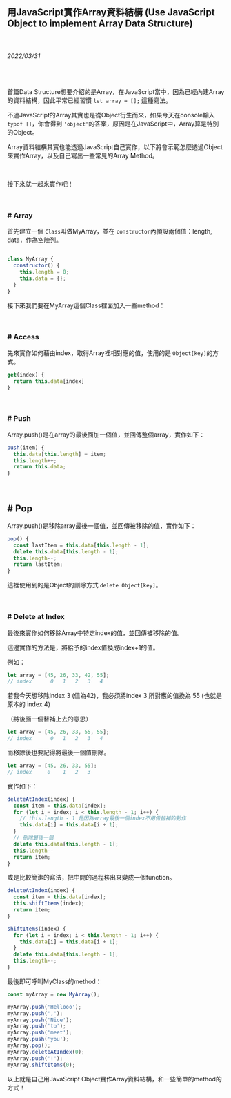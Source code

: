 ## 用JavaScript實作Array資料結構 (Use JavaScript Object to implement Array Data Structure)

<br>

###### 2022/03/31

<br>

首篇Data Structure想要介紹的是Array，在JavaScript當中，因為已經內建Array的資料結構，因此平常已經習慣 ```let array = [];``` 這種寫法。

不過JavaScript的Array其實也是從Object衍生而來，如果今天在console輸入 ```typof []```，你會得到 ```'object'```的答案，原因是在JavaScript中，Array算是特別的Object。

Array資料結構其實也能透過JavaScript自己實作，以下將會示範怎麼透過Object來實作Array，以及自己寫出一些常見的Array Method。

<br>

接下來就一起來實作吧！


<br>

### \# Array

首先建立一個 ```Class```叫做MyArray，並在 ```constructor```內預設兩個值：length, data，作為空陣列。

```javascript

class MyArray {
  constructor() {
    this.length = 0;
    this.data = {};
  }
}

```

接下來我們要在MyArray這個Class裡面加入一些method：

<br>

### \# Access

先來實作如何藉由index，取得Array裡相對應的值，使用的是 ```Object[key]```的方式。

```javascript
get(index) {
  return this.data[index]
}
```

<br>

### \# Push

Array.push()是在array的最後面加一個值，並回傳整個array，實作如下：

```javascript
push(item) {
  this.data[this.length] = item;
  this.length++;
  return this.data;
}
```

<br>

## \# Pop

Array.push()是移除array最後一個值，並回傳被移除的值，實作如下：

```javascript
pop() {
  const lastItem = this.data[this.length - 1];
  delete this.data[this.length - 1];
  this.length--;
  return lastItem;
}

```

這裡使用到的是Object的刪除方式 ```delete Object[key]```。

<br>

### \# Delete at Index

最後來實作如何移除Array中特定index的值，並回傳被移除的值。

這邊實作的方法是，將給予的index值換成index+1的值。

例如：

```javascript
let array = [45, 26, 33, 42, 55];
// index      0   1   2   3   4
```

若我今天想移除index 3 (值為42)，我必須將index 3 所對應的值換為 55 (也就是原本的 index 4)

（將後面一個替補上去的意思）

```javascript
let array = [45, 26, 33, 55, 55];
// index      0   1   2   3   4
```

而移除後也要記得將最後一個值刪除。

```javascript
let array = [45, 26, 33, 55];
// index     0    1   2   3
```

實作如下：

```javascript
deleteAtIndex(index) {
  const item = this.data[index];
  for (let i = index; i < this.length - 1; i++) {
    // this.length - 1 是因為array最後一個index不用做替補的動作
    this.data[i] = this.data[i + 1];
  }
  // 刪除最後一個
  delete this.data[this.length - 1];
  this.length--
  return item;
}
```

或是比較簡潔的寫法，把中間的過程移出來變成一個function。

```javascript
deleteAtIndex(index) {
  const item = this.data[index];
  this.shiftItems(index);
  return item;
}

shiftItems(index) {
  for (let i = index; i < this.length - 1; i++) {
    this.data[i] = this.data[i + 1];
  }
  delete this.data[this.length - 1];
  this.length--;
}
```


最後即可呼叫MyClass的method：

```javascript
const myArray = new MyArray();

myArray.push('Hellooo');
myArray.push(',');
myArray.push('Nice');
myArray.push('to');
myArray.push('meet');
myArray.push('you');
myArray.pop();
myArray.deleteAtIndex(0);
myArray.push('!');
myArray.shiftItems(0);
```

以上就是自己用JavaScript Object實作Array資料結構，和一些簡單的method的方式！
